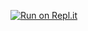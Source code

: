 [![Run on Repl.it](https://replit.com/badge/github/ian2slow/gn)](https://replit.com/new/github/ian2slow/gn)
